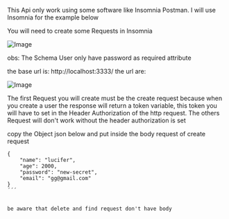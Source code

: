 This Api only work using some software like Insomnia Postman.
I will use Insomnia for the example below

You will need to create some Requests in Insomnia

![Image](https://i.imgur.com/BbvB4Jo.png)

obs: The Schema User only have password as required attribute

the base url is: http://localhost:3333/
the url are:

![Image](https://i.imgur.com/jdxCXde.png)

The first Request you will create must be the create request
because when you create a user the response will return a token variable, this token you will have to set in the Header Authorization of the http request. The others Request will don't work without the header authorization is set

copy the Object json below and put inside the body request of create request

```
{
	"name": "lucifer",
	"age": 2000,
	"password": "new-secret",
	"email": "gg@gmail.com"
}
´´´


be aware that delete and find request don't have body
```

